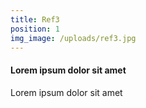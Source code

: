 ```yaml
---
title: Ref3
position: 1
img_image: /uploads/ref3.jpg
---
```


#### Lorem ipsum dolor sit amet

Lorem ipsum dolor sit amet